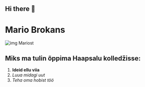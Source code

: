 ## Hi there 👋

# Mario Brokans
![img Mariost](https://media.licdn.com/dms/image/D4D03AQG58lyFy_e2rQ/profile-displayphoto-shrink_200_200/0/1671782651233?e=2147483647&v=beta&t=_zZdotN71P41KOexQiADBkTEyVkRweG3sOxAs2lNZ1Q)
## Miks ma tulin õppima Haapsalu kolledžisse:
1. **Ideid ellu viia**
2.  *Luua midagi uut*
3.  *Teha oma hobist töö*
